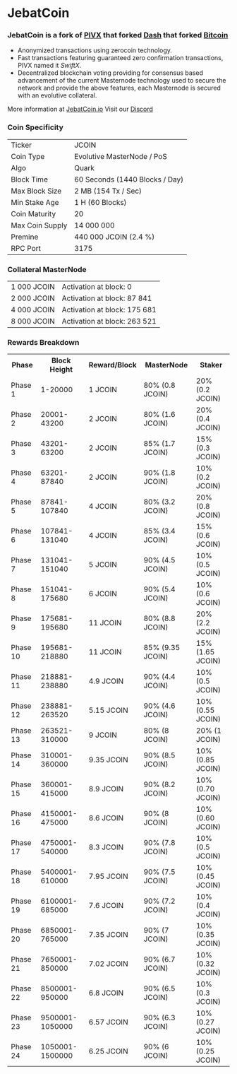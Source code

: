 # JebatCoin

### JebatCoin is a fork of [PIVX](https://github.com/PIVX-Project/PIVX) that forked [Dash](https://github.com/dashpay/dash) that forked [Bitcoin](https://github.com/bitcoin/bitcoin)

- Anonymized transactions using zerocoin technology.
- Fast transactions featuring guaranteed zero confirmation transactions, PIVX named it _SwiftX_.
- Decentralized blockchain voting providing for consensus based advancement of the current Masternode
  technology used to secure the network and provide the above features, each Masternode is secured
  with an evolutive collateral.

More information at [JebatCoin.io](http://www.jebatcoin.io/) Visit our [Discord](https://discord.gg/KCcuMps)

### Coin Specificity
<table>
<tr><td>Ticker</td><td>JCOIN</td></tr>
<tr><td>Coin Type</td><td>Evolutive MasterNode / PoS</td></tr>
<tr><td>Algo</td><td>Quark</td></tr>
<tr><td>Block Time</td><td>60 Seconds (1440 Blocks / Day)</td></tr>
<tr><td>Max Block Size</td><td>2 MB (154 Tx / Sec)</td></tr>
<tr><td>Min Stake Age</td><td>1 H (60 Blocks)</td></tr>
<tr><td>Coin Maturity</td><td>20</td></tr>
<tr><td>Max Coin Supply</td><td>14 000 000</td></tr>
<tr><td>Premine</td><td>440 000 JCOIN (2.4 %)</td></tr>
<tr><td>RPC Port</td><td>3175</td></tr>
</table>

### Collateral MasterNode
<table>
<tr><td>1 000 JCOIN</td><td>Activation at block: 0</td></tr>
<tr><td>2 000 JCOIN</td><td>Activation at block: 87 841</td></tr>
<tr><td>4 000 JCOIN</td><td>Activation at block: 175 681</td></tr>
<tr><td>8 000 JCOIN</td><td>Activation at block: 263 521</td></tr>
</table>

### Rewards Breakdown
<table>
<th>Phase</th><th>Block Height</th><th>Reward/Block</th><th>MasterNode</th><th>Staker</th>
<tr><td>Phase 1</td><td>1-20000</td><td>1 JCOIN</td><td>80% (0.8 JCOIN)</td><td>20% (0.2 JCOIN)</td></tr>
<tr><td>Phase 2</td><td>20001-43200</td><td>2 JCOIN</td><td>80% (1.6 JCOIN)</td><td>20% (0.4 JCOIN)</td></tr>
<tr><td>Phase 3</td><td>43201-63200</td><td>2 JCOIN</td><td>85% (1.7 JCOIN)</td><td>15% (0.3 JCOIN)</td></tr>
<tr><td>Phase 4</td><td>63201-87840</td><td>2 JCOIN</td><td>90% (1.8 JCOIN)</td><td>10% (0.2 JCOIN)</td></tr>
<tr><td>Phase 5</td><td>87841-107840</td><td>4 JCOIN</td><td>80% (3.2 JCOIN)</td><td>20% (0.8 JCOIN)</td></tr>
<tr><td>Phase 6</td><td>107841-131040</td><td>4 JCOIN</td><td>85% (3.4 JCOIN)</td><td>15% (0.6 JCOIN)</td></tr>
<tr><td>Phase 7</td><td>131041-151040</td><td>5 JCOIN</td><td>90% (4.5 JCOIN)</td><td>10% (0.5 JCOIN)</td></tr>
<tr><td>Phase 8</td><td>151041-175680</td><td>6 JCOIN</td><td>90% (5.4 JCOIN)</td><td>10% (0.6 JCOIN)</td></tr>
<tr><td>Phase 9</td><td>175681-195680</td><td>11 JCOIN</td><td>80% (8.8 JCOIN)</td><td>20% (2.2 JCOIN)</td></tr>
<tr><td>Phase 10</td><td>195681-218880</td><td>11 JCOIN</td><td>85% (9.35 JCOIN)</td><td>15% (1.65 JCOIN)</td></tr>
<tr><td>Phase 11</td><td>218881-238880</td><td>4.9 JCOIN</td><td>90% (4.4 JCOIN)</td><td>10% (0.5 JCOIN)</td></tr>
<tr><td>Phase 12</td><td>238881-263520</td><td>5.15 JCOIN</td><td>90% (4.6 JCOIN)</td><td>10% (0.55 JCOIN)</td></tr>
<tr><td>Phase 13</td><td>263521-310000</td><td>9 JCOIN</td><td>80% (8 JCOIN)</td><td>20% (1 JCOIN)</td></tr>
<tr><td>Phase 14</td><td>310001-360000</td><td>9.35 JCOIN</td><td>90% (8.5 JCOIN)</td><td>10% (0.85 JCOIN)</td></tr>
<tr><td>Phase 15</td><td>360001-415000</td><td>8.9 JCOIN</td><td>90% (8.2 JCOIN)</td><td>10% (0.70 JCOIN)</td></tr>
<tr><td>Phase 16</td><td>4150001-475000</td><td>8.6 JCOIN</td><td>90% (8 JCOIN)</td><td>10% (0.60 JCOIN)</td></tr>
<tr><td>Phase 17</td><td>4750001-540000</td><td>8.3 JCOIN</td><td>90% (7.8 JCOIN)</td><td>10% (0.5 JCOIN)</td></tr>
<tr><td>Phase 18</td><td>5400001-610000</td><td>7.95 JCOIN</td><td>90% (7.5 JCOIN)</td><td>10% (0.45 JCOIN)</td></tr>
<tr><td>Phase 19</td><td>6100001-685000</td><td>7.6 JCOIN</td><td>90% (7.2 JCOIN)</td><td>10% (0.4 JCOIN)</td></tr>
<tr><td>Phase 20</td><td>6850001-765000</td><td>7.35 JCOIN</td><td>90% (7 JCOIN)</td><td>10% (0.35 JCOIN)</td></tr>
<tr><td>Phase 21</td><td>7650001-850000</td><td>7.02 JCOIN</td><td>90% (6.7 JCOIN)</td><td>10% (0.32 JCOIN)</td></tr>
<tr><td>Phase 22</td><td>8500001-950000</td><td>6.8 JCOIN</td><td>90% (6.5 JCOIN)</td><td>10% (0.3 JCOIN)</td></tr>
<tr><td>Phase 23</td><td>9500001-1050000</td><td>6.57 JCOIN</td><td>90% (6.3 JCOIN)</td><td>10% (0.27 JCOIN)</td></tr>
<tr><td>Phase 24</td><td>1050001-1500000</td><td>6.25 JCOIN</td><td>90% (6 JCOIN)</td><td>10% (0.25 JCOIN)</td></tr>
</table>
